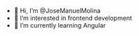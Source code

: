 - 👋 Hi, I’m @JoseManuelMolina
- 👀 I’m interested in frontend development 
- 🌱 I’m currently learning Angular

<!---
JoseManuelMolina/JoseManuelMolina is a ✨ special ✨ repository because its `README.md` (this file) appears on your GitHub profile.
You can click the Preview link to take a look at your changes.
--->
